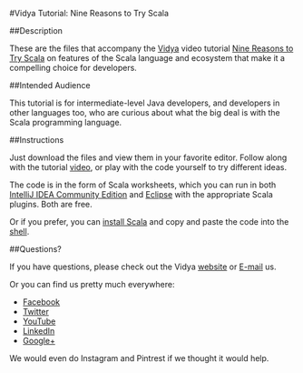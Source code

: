 #Vidya Tutorial: Nine Reasons to Try Scala

##Description

These are the files that accompany the [Vidya](http://www.vidyasource.com) video tutorial 
[Nine Reasons to Try Scala](https://www.youtube.com/watch?v=sqQDL3imBy4) on features of the Scala language and ecosystem
that make it a compelling choice for developers.


##Intended Audience

This tutorial is for intermediate-level Java developers, and developers in other languages too, who are curious about 
what the big deal is with the Scala programming language.


##Instructions

Just download the files and view them in your favorite editor. Follow along with the tutorial [video](http://www.youtube.com/watch?v=pq0ArQhhWzU),
or play with the code yourself to try different ideas.

The code is in the form of Scala worksheets, which you can run in both [IntelliJ IDEA Community Edition](https://www.jetbrains.com/idea/download/) and
[Eclipse](https://eclipse.org/downloads/packages/eclipse-ide-java-developers/lunasr1a) with the appropriate Scala plugins. 
Both are free.

Or if you prefer, you can [install Scala](http://www.scala-lang.org/download/install.html) and copy and paste the code into
the [shell](http://scala-lang.org/documentation/getting-started.html?_ga=1.151579321.1007941740.1427391086#your_first_lines_of_code).

##Questions?

If you have questions, please check out the Vidya [website](http://www.vidyasource.com) or [E-mail](mailto:info@vidyasource.com) us.

Or you can find us pretty much everywhere:

* [Facebook](https://www.facebook.com/VidyaSource)
* [Twitter](https://twitter.com/VidyaSource)
* [YouTube](https://www.youtube.com/channel/UC24LVc8Bb65SF6LW-SLog9A)
* [LinkedIn](http://www.linkedin.com/company/3285099?trk=prof-exp-company-name)
* [Google+](https://plus.google.com/+Vidyasource)

We would even do Instagram and Pintrest if we thought it would help.